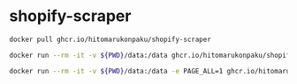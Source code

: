 # shopify-scraper

```sh
docker pull ghcr.io/hitomarukonpaku/shopify-scraper
```

```sh
docker run --rm -it -v ${PWD}/data:/data ghcr.io/hitomarukonpaku/shopify-scraper
```

```sh
docker run --rm -it -v ${PWD}/data:/data -e PAGE_ALL=1 ghcr.io/hitomarukonpaku/shopify-scraper
```
